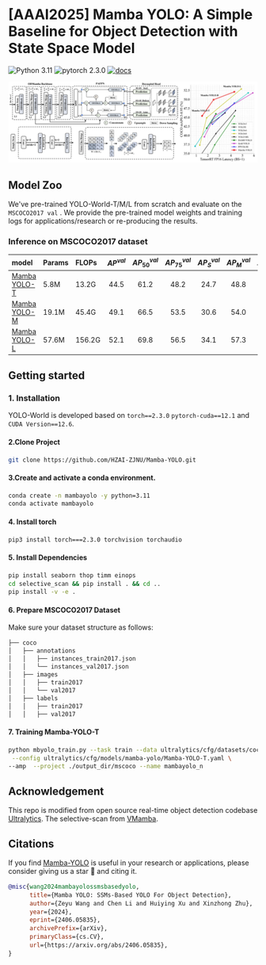 # [AAAI2025] Mamba YOLO: A Simple Baseline for Object Detection with State Space Model

![Python 3.11](https://img.shields.io/badge/python-3.11-g) ![pytorch 2.3.0](https://img.shields.io/badge/pytorch-2.3.0-blue.svg) [![docs](https://img.shields.io/badge/docs-latest-blue)](README.md)


<div align="center">
  <img src="./asserts/mambayolo.jpg" width="1200px"/>
</div>

## Model Zoo

We've pre-trained YOLO-World-T/M/L from scratch and evaluate on the `MSCOCO2017 val` . We provide the pre-trained model weights and training logs for applications/research or re-producing the results.

### Inference on MSCOCO2017 dataset


| model | Params| FLOPs | ${AP}^{val}$ | ${AP}_{{50}}^{val}$ | ${AP}_{{75}}^{val}$ | ${AP}_{{S}}^{val}$ | ${AP}_{{M}}^{val}$ | ${AP}_{{L}}^{val}$ |
| :------------------------------------------------------------------------------------------------------------------- | :------------------- | :----------------- | :--------------: | :------------: | :------------: | :------------: | :-------------: | :------------: |
| [Mamba YOLO-T](./ultralytics/cfg/models/mamba-yolo/Mamba-YOLO-T.yaml) | 5.8M | 13.2G |       44.5       |          61.2           |          48.2           |          24.7          |          48.8          |          62.0          |
| [Mamba YOLO-M](./ultralytics/cfg/models/mamba-yolo/Mamba-YOLO-B.yaml) | 19.1M | 45.4G  |       49.1       |          66.5           |          53.5           |          30.6          |          54.0          |          66.4          |
| [Mamba YOLO-L](./ultralytics/cfg/models/mamba-yolo/Mamba-YOLO-L.yaml)  | 57.6M | 156.2G |       52.1       |          69.8           |          56.5           |          34.1          |          57.3          |          68.1          |




## Getting started

### 1. Installation

YOLO-World is developed based on `torch==2.3.0` `pytorch-cuda==12.1` and `CUDA Version==12.6`. 

#### 2.Clone Project 

```bash
git clone https://github.com/HZAI-ZJNU/Mamba-YOLO.git
```

#### 3.Create and activate a conda environment.
```bash
conda create -n mambayolo -y python=3.11
conda activate mambayolo
```

#### 4. Install torch

```bash
pip3 install torch===2.3.0 torchvision torchaudio
```

#### 5. Install Dependencies
```bash
pip install seaborn thop timm einops
cd selective_scan && pip install . && cd ..
pip install -v -e .
```

#### 6. Prepare MSCOCO2017 Dataset
Make sure your dataset structure as follows:
```
├── coco
│   ├── annotations
│   │   ├── instances_train2017.json
│   │   └── instances_val2017.json
│   ├── images
│   │   ├── train2017
│   │   └── val2017
│   ├── labels
│   │   ├── train2017
│   │   ├── val2017
```

#### 7. Training Mamba-YOLO-T
```bash
python mbyolo_train.py --task train --data ultralytics/cfg/datasets/coco.yaml \
 --config ultralytics/cfg/models/mamba-yolo/Mamba-YOLO-T.yaml \
--amp  --project ./output_dir/mscoco --name mambayolo_n
```

## Acknowledgement

This repo is modified from open source real-time object detection codebase [Ultralytics](https://github.com/ultralytics/ultralytics). The selective-scan from [VMamba](https://github.com/MzeroMiko/VMamba).

## Citations
If you find [Mamba-YOLO](https://github.com/HZAI-ZJNU/Mamba-YOLO) is useful in your research or applications, please consider giving us a star 🌟 and citing it.

```bibtex
@misc{wang2024mambayolossmsbasedyolo,
      title={Mamba YOLO: SSMs-Based YOLO For Object Detection}, 
      author={Zeyu Wang and Chen Li and Huiying Xu and Xinzhong Zhu},
      year={2024},
      eprint={2406.05835},
      archivePrefix={arXiv},
      primaryClass={cs.CV},
      url={https://arxiv.org/abs/2406.05835}, 
}
```
